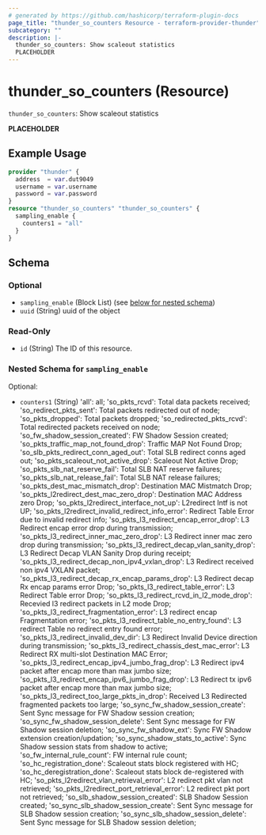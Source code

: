 ```yaml
---
# generated by https://github.com/hashicorp/terraform-plugin-docs
page_title: "thunder_so_counters Resource - terraform-provider-thunder"
subcategory: ""
description: |-
  thunder_so_counters: Show scaleout statistics
  PLACEHOLDER
---
```


# thunder_so_counters (Resource)

`thunder_so_counters`: Show scaleout statistics

__PLACEHOLDER__

## Example Usage

```terraform
provider "thunder" {
  address  = var.dut9049
  username = var.username
  password = var.password
}
resource "thunder_so_counters" "thunder_so_counters" {
  sampling_enable {
    counters1 = "all"
  }
}
```

<!-- schema generated by tfplugindocs -->
## Schema

### Optional

- `sampling_enable` (Block List) (see [below for nested schema](#nestedblock--sampling_enable))
- `uuid` (String) uuid of the object

### Read-Only

- `id` (String) The ID of this resource.

<a id="nestedblock--sampling_enable"></a>
### Nested Schema for `sampling_enable`

Optional:

- `counters1` (String) 'all': all; 'so_pkts_rcvd': Total data packets received; 'so_redirect_pkts_sent': Total packets redirected out of node; 'so_pkts_dropped': Total packets dropped; 'so_redirected_pkts_rcvd': Total redirected packets received on node; 'so_fw_shadow_session_created': FW Shadow Session created; 'so_pkts_traffic_map_not_found_drop': Traffic MAP Not Found Drop; 'so_slb_pkts_redirect_conn_aged_out': Total SLB redirect conns aged out; 'so_pkts_scaleout_not_active_drop': Scaleout Not Active Drop; 'so_pkts_slb_nat_reserve_fail': Total SLB NAT reserve failures; 'so_pkts_slb_nat_release_fail': Total SLB NAT release failures; 'so_pkts_dest_mac_mismatch_drop': Destination MAC Mistmatch Drop; 'so_pkts_l2redirect_dest_mac_zero_drop': Destination MAC Address zero Drop; 'so_pkts_l2redirect_interface_not_up': L2redirect Intf is not UP; 'so_pkts_l2redirect_invalid_redirect_info_error': Redirect Table Error due to invalid redirect info; 'so_pkts_l3_redirect_encap_error_drop': L3 Redirect encap error drop during transmission; 'so_pkts_l3_redirect_inner_mac_zero_drop': L3 Redirect inner mac zero drop during transmission; 'so_pkts_l3_redirect_decap_vlan_sanity_drop': L3 Redirect Decap VLAN Sanity Drop during receipt; 'so_pkts_l3_redirect_decap_non_ipv4_vxlan_drop': L3 Redirect received non ipv4 VXLAN packet; 'so_pkts_l3_redirect_decap_rx_encap_params_drop': L3 Redirect decap Rx encap params error Drop; 'so_pkts_l3_redirect_table_error': L3 Redirect Table error Drop; 'so_pkts_l3_redirect_rcvd_in_l2_mode_drop': Recevied l3 redirect packets in L2 mode Drop; 'so_pkts_l3_redirect_fragmentation_error': L3 redirect encap Fragmentation error; 'so_pkts_l3_redirect_table_no_entry_found': L3 redirect Table no redirect entry found error; 'so_pkts_l3_redirect_invalid_dev_dir': L3 Redirect Invalid Device direction during transmission; 'so_pkts_l3_redirect_chassis_dest_mac_error': L3 Redirect RX multi-slot Destination MAC Error; 'so_pkts_l3_redirect_encap_ipv4_jumbo_frag_drop': L3 Redirect ipv4 packet after encap more than max jumbo size; 'so_pkts_l3_redirect_encap_ipv6_jumbo_frag_drop': L3 Redirect tx ipv6 packet after encap more than max jumbo size; 'so_pkts_l3_redirect_too_large_pkts_in_drop': Received L3 Redirected fragmented packets too large; 'so_sync_fw_shadow_session_create': Sent Sync message for FW Shadow session creation; 'so_sync_fw_shadow_session_delete': Sent Sync message for FW Shadow session deletion; 'so_sync_fw_shadow_ext': Sync FW Shadow extension creation/updation; 'so_sync_shadow_stats_to_active': Sync Shadow session stats from shadow to active; 'so_fw_internal_rule_count': FW internal rule count; 'so_hc_registration_done': Scaleout stats block registered with HC; 'so_hc_deregistration_done': Scaleout stats block de-registered with HC; 'so_pkts_l2redirect_vlan_retrieval_error': L2 redirect pkt vlan not retrieved; 'so_pkts_l2redirect_port_retrieval_error': L2 redirect pkt port not retrieved; 'so_slb_shadow_session_created': SLB Shadow Session created; 'so_sync_slb_shadow_session_create': Sent Sync message for SLB Shadow session creation; 'so_sync_slb_shadow_session_delete': Sent Sync message for SLB Shadow session deletion;


